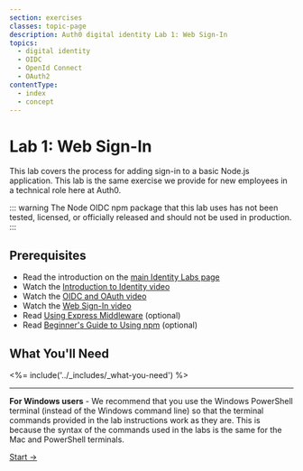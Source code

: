 ```yaml
---
section: exercises
classes: topic-page
description: Auth0 digital identity Lab 1: Web Sign-In
topics:
  - digital identity
  - OIDC
  - OpenId Connect
  - OAuth2
contentType:
  - index
  - concept
---
```

# Lab 1: Web Sign-In

This lab covers the process for adding sign-in to a basic Node.js application. This lab is the same exercise we provide for new employees in a technical role here at Auth0.

::: warning
The Node OIDC npm package that this lab uses has not been tested, licensed, or officially released and should not be used in production.
:::

## Prerequisites

- Read the introduction on the [main Identity Labs page](/identity-labs)
- Watch the [Introduction to Identity video](/videos/learn-identity/01-introduction-to-identity)
- Watch the [OIDC and OAuth video](/videos/learn-identity/02-oidc-and-oauth)
- Watch the [Web Sign-In video](/videos/learn-identity/03-web-sign-in)
- Read [Using Express Middleware](https://expressjs.com/en/guide/using-middleware.html) (optional)
- Read [Beginner's Guide to Using npm](https://nodesource.com/blog/an-absolute-beginners-guide-to-using-npm/) (optional)

## What You'll Need

<%= include('../_includes/_what-you-need') %>

---

**For Windows users** - We recommend that you use the Windows PowerShell terminal (instead of the Windows command line) so that the terminal commands provided in the lab instructions work as they are. This is because the syntax of the commands used in the labs is the same for the Mac and PowerShell terminals.

<a href="/identity-labs/01-web-sign-in/exercise-01" class="btn btn-transparent">Start →</a>
